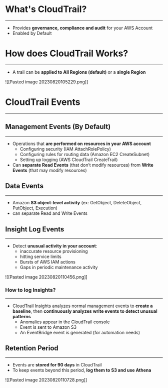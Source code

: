 # What's CloudTrail?
---

* Provides **governance, compliance and audit** for your AWS Account
* Enabled by Default

# How does CloudTrail Works?
---

* A trail can be **applied to All Regions (default)** or a **single Region**

![[Pasted image 20230820105229.png]]

# CloudTrail Events
---

## Management Events (By Default)
---

 * Operations that **are performed on resources in your AWS account**
	 * Configuring security (IAM AttachRolePolicy)
	 * Configuring rules for routing data (Amazon EC2 CreateSubnet)
	 * Setting up logging (AWS CloudTrail CreateTrail)
 * Can **separate Read Events** (that don’t modify resources) from **Write Events** (that may modify resources)

## Data Events
---

* Amazon **S3 object-level activity** (ex: GetObject, DeleteObject, PutObject, Execution)
* can separate Read and Write Events

## Insight Log Events
---

* Detect **unusual activity in your account**:
	* inaccurate resource provisioning
	* hitting service limits
	* Bursts of AWS IAM actions
	* Gaps in periodic maintenance activity

![[Pasted image 20230820110456.png]]

### How to log Insights?
---

* CloudTrail Insights analyzes normal management events to **create a baseline**, then **continuously analyzes write events to detect unusual patterns**
	* Anomalies appear in the CloudTrail console
	* Event is sent to Amazon S3
	* An EventBridge event is generated (for automation needs)

## Retention Period
---

* Events are **stored for 90 days** in CloudTrail
* To keep events beyond this period, **log them to S3 and use Athena**

![[Pasted image 20230820110728.png]]
